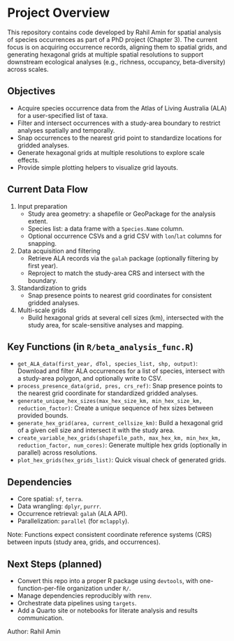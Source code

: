 # Project Overview

This repository contains code developed by Rahil Amin for spatial analysis of species occurrences as part of a PhD project (Chapter 3). The current focus is on acquiring occurrence records, aligning them to spatial grids, and generating hexagonal grids at multiple spatial resolutions to support downstream ecological analyses (e.g., richness, occupancy, beta-diversity) across scales.

## Objectives

- Acquire species occurrence data from the Atlas of Living Australia (ALA) for a user-specified list of taxa.
- Filter and intersect occurrences with a study-area boundary to restrict analyses spatially and temporally.
- Snap occurrences to the nearest grid point to standardize locations for gridded analyses.
- Generate hexagonal grids at multiple resolutions to explore scale effects.
- Provide simple plotting helpers to visualize grid layouts.

## Current Data Flow

1. Input preparation
   - Study area geometry: a shapefile or GeoPackage for the analysis extent.
   - Species list: a data frame with a `Species.Name` column.
   - Optional occurrence CSVs and a grid CSV with `lon`/`lat` columns for snapping.
2. Data acquisition and filtering
   - Retrieve ALA records via the `galah` package (optionally filtering by first year).
   - Reproject to match the study-area CRS and intersect with the boundary.
3. Standardization to grids
   - Snap presence points to nearest grid coordinates for consistent gridded analyses.
4. Multi-scale grids
   - Build hexagonal grids at several cell sizes (km), intersected with the study area, for scale-sensitive analyses and mapping.

## Key Functions (in `R/beta_analysis_func.R`)

- `get_ALA_data(first_year, dTol, species_list, shp, output)`: Download and filter ALA occurrences for a list of species, intersect with a study-area polygon, and optionally write to CSV.
- `process_presence_data(grid, pres, crs_ref)`: Snap presence points to the nearest grid coordinate for standardized gridded analyses.
- `generate_unique_hex_sizes(max_hex_size_km, min_hex_size_km, reduction_factor)`: Create a unique sequence of hex sizes between provided bounds.
- `generate_hex_grid(area, current_cellsize_km)`: Build a hexagonal grid of a given cell size and intersect it with the study area.
- `create_variable_hex_grids(shapefile_path, max_hex_km, min_hex_km, reduction_factor, num_cores)`: Generate multiple hex grids (optionally in parallel) across resolutions.
- `plot_hex_grids(hex_grids_list)`: Quick visual check of generated grids.

## Dependencies

- Core spatial: `sf`, `terra`.
- Data wrangling: `dplyr`, `purrr`.
- Occurrence retrieval: `galah` (ALA API).
- Parallelization: `parallel` (for `mclapply`).

Note: Functions expect consistent coordinate reference systems (CRS) between inputs (study area, grids, and occurrences).

## Next Steps (planned)

- Convert this repo into a proper R package using `devtools`, with one-function-per-file organization under `R/`.
- Manage dependencies reproducibly with `renv`.
- Orchestrate data pipelines using `targets`.
- Add a Quarto site or notebooks for literate analysis and results communication.

Author: Rahil Amin


